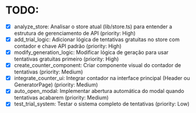 # TODO:

- [x] analyze_store: Analisar o store atual (lib/store.ts) para entender a estrutura de gerenciamento de API (priority: High)
- [x] add_trial_logic: Adicionar lógica de tentativas gratuitas no store com contador e chave API padrão (priority: High)
- [x] modify_generation_logic: Modificar lógica de geração para usar tentativas gratuitas primeiro (priority: High)
- [x] create_counter_component: Criar componente visual do contador de tentativas (priority: Medium)
- [x] integrate_counter_ui: Integrar contador na interface principal (Header ou GeneratorPage) (priority: Medium)
- [x] auto_open_modal: Implementar abertura automática do modal quando tentativas acabarem (priority: Medium)
- [x] test_trial_system: Testar o sistema completo de tentativas (priority: Low)
